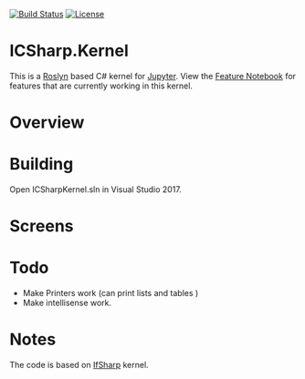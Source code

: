 [![Build Status](https://travis-ci.org/gyurisc/icsharp.kernel.svg?branch=master)](https://travis-ci.org/gyurisc/icsharp.kernel)
[![License](https://img.shields.io/badge/License-BSD%203--Clause-blue.svg)](https://opensource.org/licenses/BSD-3-Clause)

# ICSharp.Kernel

This is a [Roslyn](https://github.com/dotnet/roslyn) based C# kernel for [Jupyter](http://jupyter.org/). View the [Feature Notebook](CSharp_Jupyter_Notebook.ipynb) for features that are currently working in this kernel. 

# Overview 

# Building 

 Open ICSharpKernel.sln in Visual Studio 2017.


# Screens


# Todo 

 - Make Printers work (can print lists and tables )
 - Make intellisense work. 


# Notes 

The code is based on [IfSharp](https://github.com/fsprojects/IfSharp) kernel. 
